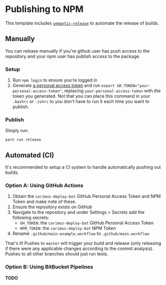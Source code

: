# Publishing to NPM

This template includes [`semantic-release`](https://github.com/semantic-release/semantic-release)
to automate the release of builds.

## Manually

You can release manually if you're github user has push access to the repository and your npm
user has publish access to the package.

### Setup

1. Run `npm login` to ensure you're logged in
2. Generate [a personal access token](https://help.github.com/articles/creating-a-personal-access-token-for-the-command-line)
   and run `export GH_TOKEN="your-personal-access-token"`, replacing `your-personal-access-token`
   with the token you generated. Not that you can place this command in your `.bashrc` or `.zshrc`
   to you don't have to run it each time you want to publish.

### Publish

Simply run:

```
yarn run release
```

## Automated (CI)

It's recommended to setup a CI system to handle automatically pushing out builds.

### Option A: Using GitHub Actions

1. Obtain the `carimus-deploy-bot` GitHub Personal Access Token and NPM Token and make note of
   these.
2. Ensure the repository exists on GitHub
3. Navigate to the repository and under Settings > Secrets add the following secrets:
    - `GH_TOKEN`: the `carimus-deploy-bot` GitHub Personal Access Token
    - `NPM_TOKEN`: the `carimus-deploy-bot` NPM Token
4. Rename `.github/main.example.workflow` to `.github/main.workflow`

That's it! Pushes to `master` will trigger your build and release (only releasing if there were
any applicable changes according to the commit analysis). Pushes to all other branches should just
run tests.

### Option B: Using BitBucket Pipelines

**TODO**
